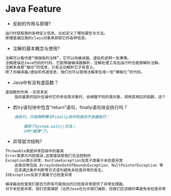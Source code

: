 # Java Feature

* 反射的作用与原理?
```md
运行时获取类的各种定义信息，比如定义了哪些属性与方法。
原理是通过类的class对象来获取它的各种信息。
```
* 注解的基本概念与使用?
```md
注解可以看作是“增强版的注释”，它可以向编译器、虚拟机说明一些事情。
注解是描述Java代码的代码，它能够被编译器解析，注解处理工具在运行时也能够解析注解。
注解本身是“被动”的信息，只有主动解析它才有意义。
除了向编译器/虚拟机传递信息，我们也可以使用注解来生成一些“模板化”的代码。
```
* Java中有没有虚函数？
```md
虚函数的作用--实现多态
	指向基类的指针在操作它的多态类对象时，会根据不同的类对象，调用其相应的函数，这个函数就是虚函数。
```
* 若try语句块中包含“return”语句，finally语句块会执行吗？
```md
	会执行。只有两种情况finally块中的语句不会被执行：
	
		调用了System.exit()方法；
		JVM“崩溃”了。
```
* 异常层次结构?
```md
Throwable类是异常层级中的基类
Error类表示内部错误,这类错误使我们无法控制的
Exception表示异常，RuntimeException及其子类属于未检查异常
	这类异常包括 ArrayIndexOutOfBoundsException、NullPointerException 等
	应该通过条件判断等方式语句避免未检查异常的发生。
IOException及其子类属于已检查异常

编译器会检查我们是否为所有可能抛出的已检查异常提供了异常处理器，
对于未检查异常，我们无需捕获（当然Java也允许我们捕获，但我们应该做的事避免未检查异常的发生）。
```